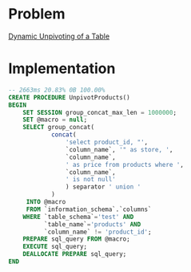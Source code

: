 # Problem

[Dynamic Unpivoting of a Table](https://leetcode.com/problems/dynamic-unpivoting-of-a-table/)

# Implementation

```sql
-- 2663ms 20.83% 0B 100.00%
CREATE PROCEDURE UnpivotProducts()
BEGIN
    SET SESSION group_concat_max_len = 1000000;
    SET @macro = null;    
	SELECT group_concat(
            concat(
                'select product_id, "', 
                `column_name`, '" as store, ', 
                `column_name`,
                ' as price from products where ', 
                `column_name`, 
                ' is not null'
                ) separator ' union '
            )
     INTO @macro
     FROM `information_schema`.`columns`
    WHERE `table_schema`='test' AND 
          `table_name`='products' AND 
          `column_name` != 'product_id';
    PREPARE sql_query FROM @macro;
    EXECUTE sql_query;
    DEALLOCATE PREPARE sql_query;
END
```
